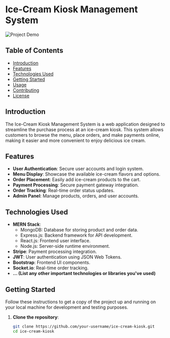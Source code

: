 # Ice-Cream Kiosk Management System

![Project Demo](demo.gif) <!-- Replace with a GIF or screenshot of your project -->

## Table of Contents

- [Introduction](#introduction)
- [Features](#features)
- [Technologies Used](#technologies-used)
- [Getting Started](#getting-started)
- [Usage](#usage)
- [Contributing](#contributing)
- [License](#license)

## Introduction

The Ice-Cream Kiosk Management System is a web application designed to streamline the purchase process at an ice-cream kiosk. This system allows customers to browse the menu, place orders, and make payments online, making it easier and more convenient to enjoy delicious ice cream.

## Features

- **User Authentication**: Secure user accounts and login system.
- **Menu Display**: Showcase the available ice-cream flavors and options.
- **Order Placement**: Easily add ice-cream products to the cart.
- **Payment Processing**: Secure payment gateway integration.
- **Order Tracking**: Real-time order status updates.
- **Admin Panel**: Manage products, orders, and user accounts.

## Technologies Used

- **MERN Stack**:
  - MongoDB: Database for storing product and order data.
  - Express.js: Backend framework for API development.
  - React.js: Frontend user interface.
  - Node.js: Server-side runtime environment.
- **Stripe**: Payment processing integration.
- **JWT**: User authentication using JSON Web Tokens.
- **Bootstrap**: Frontend UI components.
- **Socket.io**: Real-time order tracking.
- **... (List any other important technologies or libraries you've used)**

## Getting Started

Follow these instructions to get a copy of the project up and running on your local machine for development and testing purposes.

1. **Clone the repository**:

   ```bash
   git clone https://github.com/your-username/ice-cream-kiosk.git
   cd ice-cream-kiosk
